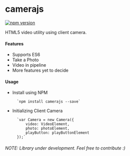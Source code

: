 # camerajs

[![npm version](https://badge.fury.io/js/camerajs.svg)](https://badge.fury.io/js/camerajs)

HTML5 video utility using client camera.

#### Features
- Supports ES6
- Take a Photo
- Video in pipeline
- More features yet to decide

#### Usage
- Install using NPM

        `npm install camerajs --save`

- Initializing Client Camera

        `var Camera = new Camera({
            video: VideoElement,
            photo: photoElement,
            playButton: playButtonElement
        });`

###### NOTE: Library under development. Feel free to contribute :)